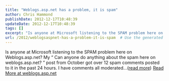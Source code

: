 ```yaml
---
title: "Weblogs.asp.net has a problem, it is spam"
author: Chris Hammond
publishDate: 2012-12-17T10:48:39
updateDate: 2012-12-17T10:48:39
tags: []
excerpt: "Is anyone at Microsoft listening to the SPAM problem here on Weblogs.asp.net? My “ Can anyone do anything about the spam here on weblogs.asp.net? ” post from October got over 12 spam comments posted to it in the past 24 hours. I have comments all moderated...(read more)"
url: /2012/weblogsaspnet-has-a-problem-it-is-spam  # Use the generated URL with year
---
```

Is anyone at Microsoft listening to the SPAM problem here on Weblogs.asp.net? My “ Can anyone do anything about the spam here on weblogs.asp.net? ” post from October got over 12 spam comments posted to it in the past 24 hours. I have comments all moderated...(<a href="https://weblogs.asp.net/christoc/archive/2012/12/17/weblogs-asp-net-has-a-problem-it-is-spam.aspx">read more</a>)<img src="https://weblogs.asp.net/aggbug.aspx?PostID=9601870" width="1" height="1"> <a href="https://weblogs.asp.net/christoc/archive/2012/12/17/weblogs-asp-net-has-a-problem-it-is-spam.aspx">Read More at weblogs.asp.net</a>
